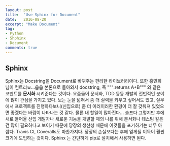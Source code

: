 ```yaml
---
layout: post
title:  "Use Sphinx for Document"
date:   2016-08-20
excerpt: "Make Document"
tag:
- Python
- Shphinx
- Document
comments: true
---
```


## Sphinx

Sphinx는 Docstring을 Document로 바꿔주는 편리한 라이브러리이다.
또한 홍민희님이 컨트리ㅂ...읍읍
본론으로 돌아와서 docstring, 즉 """:returns A+B""" 와 같은 코멘트를 **문서화** 시켜준다는 것이다.
요즘들어 문서화, TDD 등등 개발의 전번적인 분야에 많이 관심을 가지고 있다.
보는 눈을 넓혀서 좀 더 실력을 키우고 싶어서도 있고, 실무에서 프로젝트를 진행하다보니(신입으로) 좀 더 이러이러한 환경이 더 잘 갖춰져 있었으면 좋겠다는 바람이 나타나는 것 같다.
물론 내 할일이 많아진다... 슬프다
그렇지만 후에 새로 들어올 신입 개발자나 새로운 기능을 개발할 때의 나를 위해 문서화나 테스팅 같은 건 많이 필요하다고 보이기 때문에 당장의 생산성 때문에 이것들을 포기하기는 너무 아깝다.
Travis CI, Coveralls도 마찬가지다.
당장의 손실보다는 후에 얻게될 이득이 훨씬 크기에 도입하는 것이다.
Sphinx 는 간단하게 pip로 설치해서 사용하면 된다.
